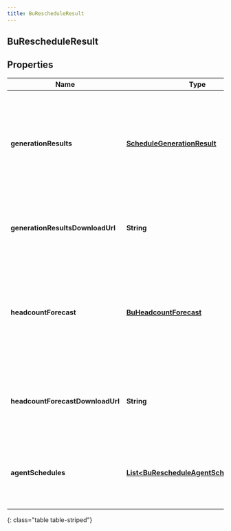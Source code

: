 ```yaml
---
title: BuRescheduleResult
---
```

## BuRescheduleResult


## Properties

| Name | Type | Description | Notes |
| ------------ | ------------- | ------------- | ------------- |
| **generationResults** | <!----><!---->[**ScheduleGenerationResult**](ScheduleGenerationResult.html)<!----> | The generation results.  Note the result will always be delivered via the downloadUrl; however the schema is included for documentation |  [optional] |
| **generationResultsDownloadUrl** | <!----><!---->**String**<!----> | The download URL from which to fetch the generation results for the rescheduling run |  [optional] |
| **headcountForecast** | <!----><!---->[**BuHeadcountForecast**](BuHeadcountForecast.html)<!----> | The headcount forecast.  Note the result will always be delivered via the downloadUrl; however the schema is included for documentation |  [optional] |
| **headcountForecastDownloadUrl** | <!----><!---->**String**<!----> | The download URL from which to fetch the headcount forecast for the rescheduling run |  [optional] |
| **agentSchedules** | <!----><!---->[**List&lt;BuRescheduleAgentScheduleResult&gt;**](BuRescheduleAgentScheduleResult.html)<!----> | List of download links for agent schedules produced by the rescheduling run |  [optional] |
{: class="table table-striped"}



